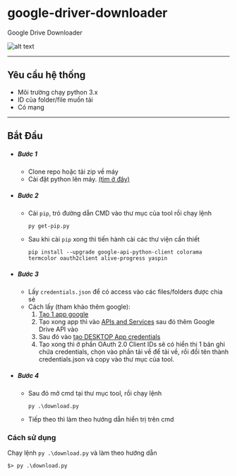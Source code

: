 # google-driver-downloader
Google Drive Downloader

![alt text](https://github.com/udav-haui/google-drive-downloader/blob/master/2021-07-25_02-09.png?raw=true)

---
## Yêu cầu hệ thống

- Môi trường chạy python 3.x
- ID của folder/file muốn tải
- Có mạng
---
## Bắt Đầu

* ##### Bước 1
    - Clone repo hoặc tải zip về máy 
    - Cài đặt python lên máy. [(tìm ở đây)]( https://python.org)
* ##### Bước 2
  - Cài `pip`, trỏ đường dẫn CMD vào thư mục của tool rồi chạy lệnh
    
    `py get-pip.py`
  - Sau khi cài `pip` xong thì tiến hành cài các thư viện cần thiết
    ```apacheconf
    pip install --upgrade google-api-python-client colorama termcolor oauth2client alive-progress yaspin
    ```
* ##### Bước 3
  - Lấy `credentials.json` để có access vào các files/folders được chia sẻ
  - Cách lấy (tham khảo thêm google):
    1. [Tạo 1 app google](https://console.cloud.google.com/)
    2. Tạo xong app thì vào [APIs and Services](https://console.cloud.google.com/apis/library) sau đó thêm Google Drive API vào
    3. Sau đó vào [tạo DESKTOP App credentials](https://console.cloud.google.com/apis/credentials)
    4. Tạo xong thì ở phần OAuth 2.0 Client IDs sẽ có hiển thị 1 bản ghi chứa credentials, chọn vào phần tải về để tải về, rồi đổi tên thành credentials.json và copy vào thư mục của tool.
* ##### Bước 4
  - Sau đó mở cmd tại thư mục tool, rồi chạy lệnh
    ```apacheconf
    py .\download.py
    ``` 
  - Tiếp theo thì làm theo hướng dẫn hiển trị trên cmd
### Cách sử dụng

Chạy lệnh `py .\download.py` và làm theo hướng dẫn

```apacheconf
$> py .\download.py
```
